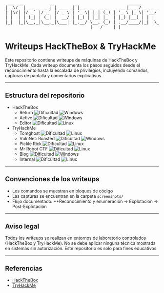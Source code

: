 
<pre>
 __  __           _        _                    _____         _____   
|  \/  | __ _  __| | ___  | |__  _   _ _   _ __|___ / _ __ __|___  |  
| |\/| |/ _` |/ _` |/ _ \ | '_ \| | | (_) | '_ \ |_ \| '__/ _ \ / /   
| |  | | (_| | (_| |  __/ | |_) | |_| |_  | |_) |__) | | |  __// /    
|_|  |_|\__,_|\__,_|\___| |_.__/ \__, (_) | .__/____/|_|  \___/_/____ 
                                 |___/    |_|                  |_____|
</pre>




# Writeups HackTheBox & TryHackMe

Este repositorio contiene writeups de máquinas de HackTheBox y TryHackMe. Cada writeup documenta los pasos seguidos desde el reconocimiento hasta la escalada de privilegios, incluyendo comandos, capturas de pantalla y comentarios explicativos.

---

## Estructura del repositorio

- HackTheBox
    - Return ![Dificultad](https://img.shields.io/badge/Dificultad-Easy-green) ![Windows](https://img.shields.io/badge/OS-Windows-blue)
    - Active ![Dificultad](https://img.shields.io/badge/Dificultad-Easy-green) ![Windows](https://img.shields.io/badge/OS-Windows-blue)
    - Editor ![Dificultad](https://img.shields.io/badge/Dificultad-Easy-green) ![Linux](https://img.shields.io/badge/OS-Linux-purple)
- TryHackMe
    - Tomghost ![Dificultad](https://img.shields.io/badge/Dificultad-Easy-green) ![Linux](https://img.shields.io/badge/OS-Linux-purple)
    - VulnNet: Roasted ![Dificultad](https://img.shields.io/badge/Dificultad-Easy-green) ![Windows](https://img.shields.io/badge/OS-Windows-blue)
    - Pickle Rick ![Dificultad](https://img.shields.io/badge/Dificultad-Easy-green) ![Linux](https://img.shields.io/badge/OS-Linux-purple)
    - Mr Robot CTF ![Dificultad](https://img.shields.io/badge/Dificultad-Medium-yellow) ![Linux](https://img.shields.io/badge/OS-Linux-purple)
    - Blog ![Dificultad](https://img.shields.io/badge/Dificultad-Medium-yellow) ![Windows](https://img.shields.io/badge/OS-Windows-blue)
    - Internal ![Dificultad](https://img.shields.io/badge/Dificultad-Hard-red) ![Linux](https://img.shields.io/badge/OS-Linux-purple)

---

## Convenciones de los writeups

- Los comandos se muestran en bloques de código
- Las capturas se encuentran en la carpeta `screenshots/`
- Flujo documentado: **Reconocimiento y enumeración → Explotación → Post-Explotación 

---

## Aviso legal

Todos los writeups se realizan en entornos de laboratorio controlados (HackTheBox y TryHackMe). 
No se debe aplicar ninguna técnica mostrada en sistemas sin autorización. Este repositorio es solo para fines educativos.

---

## Referencias

- [HackTheBox](https://www.hackthebox.eu)
- [TryHackMe](https://tryhackme.com)
